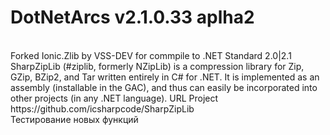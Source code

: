 # DotNetArcs v2.1.0.33 aplha2
<br>
Forked Ionic.Zlib by VSS-DEV for commpile to .NET Standard 2.0|2.1
<br>
SharpZipLib (#ziplib, formerly NZipLib) is a compression library for Zip, GZip, BZip2, and Tar written entirely in C# for .NET. It is implemented as an assembly (installable in the GAC), and thus can easily be incorporated into other projects (in any .NET language). URL Project https://github.com/icsharpcode/SharpZipLib
<br>
Тестирование новых функций
